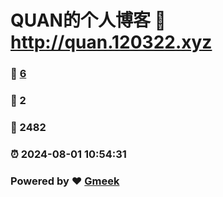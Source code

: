 # QUAN的个人博客 :link: http://quan.120322.xyz 
### :page_facing_up: [6](http://quan.120322.xyz/tag.html) 
### :speech_balloon: 2 
### :hibiscus: 2482 
### :alarm_clock: 2024-08-01 10:54:31 
### Powered by :heart: [Gmeek](https://github.com/Meekdai/Gmeek)
